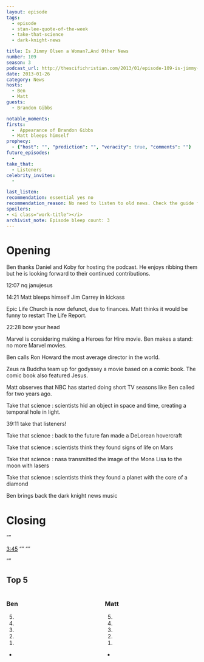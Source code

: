 ```yaml
---
layout: episode
tags:
  - episode
  - stan-lee-quote-of-the-week
  - take-that-science
  - dark-knight-news

title: Is Jimmy Olsen a Woman?…And Other News
number: 109
season: 3
podcast_url: http://thescifichristian.com/2013/01/episode-109-is-jimmy-olsen-a-woman-and-other-news/
date: 2013-01-26
category: News
hosts:
  - Ben
  - Matt
guests:
  - Brandon Gibbs

notable_moments:
firsts:
  -  Appearance of Brandon Gibbs
  - Matt bleeps himself
prophecy: 
  - {"host": "", "prediction": "", "veracity": true, "comments": ""}
future_episodes:
  - 
take_that:
  - Listeners
celebrity_invites: 
  - 

last_listen: 
recommendation: essential yes no
recommendation_reason: No need to listen to old news. Check the guide for what's interesting in hindsight.|Any notable feedback is included in the guide.
spoilers: 
- <i class="work-title"></i>
archivist_note: Episode bleep count: 3
---
```

# Opening
Ben thanks Daniel and Koby for hosting the podcast. He enjoys ribbing them but he is looking forward to their continued contributions. 

12:07 nq janujesus

14:21 Matt bleeps himself Jim Carrey in kickass

Epic Life Church is now defunct, due to finances. Matt thinks it would be funny to restart The Life Report. 

22:28 bow your head

Marvel is considering making a Heroes for Hire movie. 
Ben makes a stand: no more Marvel movies. 

Ben calls Ron Howard the most average director in the world. 

Zeus ra Buddha team up for godyssey a movie based on a comic book. The comic book also featured Jesus.

Matt observes that NBC has started doing short TV seasons like Ben called for two years ago. 

Take that science : scientists hid an object in space and time, creating a temporal hole in light. 

39:11 take that listeners! 

Take that science : back to the future fan made a DeLorean hovercraft

Take that science : scientists think they found signs of life on Mars

Take that science : nasa transmitted the image of the Mona Lisa to the moon with lasers

Take that science : scientists think they found a planet with the core of a diamond

Ben brings back the dark knight news music 

# Closing



<q class="archivist inline"></q>

<i class="work-title"></i>

<div class="quote">
  <a class="timestamp tag is-medium is-rounded is-primary" href="#t=00:03:45">3:45</a>
  <span class="quote-context is-size-6"></span>
  <q class="ben"></q>
  <q class="matt"></q>
</div>

<q data-name="non host"></q>

<div class="top-five">
  <h2 class="has-text-centered">Top 5 </h2>
  <div class="columns">
    <div class="column ben">
      <h3>Ben</h3>
      <ol reversed>
        <li>
        <li>
        <li>
        <li>
        <li>
      </ol>
      <ul class="runner-ups">
        <li>
      </ul>
    </div>
    <div class="column matt">
      <h3>Matt</h3>
      <ol reversed>
        <li>
        <li>
        <li>
        <li>
        <li>
      </ol>
      <ul class="runner-ups">
        <li>
      </ul>
    </div>
  </div>
</div>
